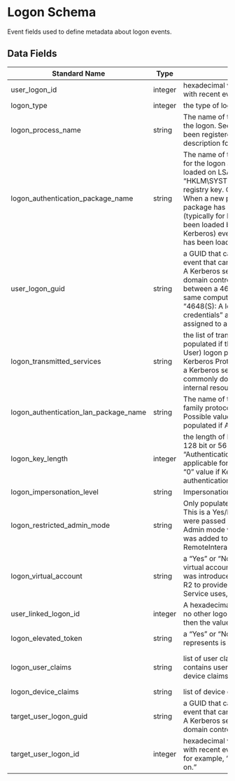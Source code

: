 # Logon Schema
Event fields used to define metadata about logon events.

## Data Fields
|Standard Name|Type|Description|Sample Value|
|---|---|---|---|
| user_logon_id                         | integer | hexadecimal value that can help you correlate this event with recent events that might contain the same Logon ID                                                                                                                                                                                                                                                                                                                                                                                                                                                                                       | 0x8dcdc                                                                                               |
| logon_type                            | integer | the type of logon which was performed                                                                                                                                                                                                                                                                                                                                                                                                                                                                                                                                                                  | 2                                                                                                     |
| logon_process_name                    | string  | The name of the trusted logon process that was used for the logon. See event “4611: A trusted logon process has been registered with the Local Security Authority” description for more information.                                                                                                                                                                                                                                                                                                                                                                                                   | User32                                                                                                |
| logon_authentication_package_name     | string  | The name of the authentication package which was used for the logon authentication process. Default packages loaded on LSA startup are located in “HKLM\SYSTEM\CurrentControlSet\Control\Lsa\OSConfig” registry key. Other packages can be loaded at runtime. When a new package is loaded a “4610: An authentication package has been loaded by the Local Security Authority” (typically for NTLM) or “4622: A security package has been loaded by the Local Security Authority” (typically for Kerberos) event is logged to indicate that a new package has been loaded along with the package name. | Negotiate                                                                                             |
| user_logon_guid                       | string  | a GUID that can help you correlate this event with another event that can contain the same Logon GUID, “4769(S, F): A Kerberos service ticket was requested event on a domain controller. It also can be used for correlation between a 4624 event and several other events (on the same computer) that can contain the same Logon GUID, “4648(S): A logon was attempted using explicit credentials” and “4964(S): Special groups have been assigned to a new logon.”                                                                                                                                  | {00000000-0000-0000-0000-000000000000}                                                                |
| logon_transmitted_services            | string  | the list of transmitted services. Transmitted services are populated if the logon was a result of a S4U (Service For User) logon process. S4U is a Microsoft extension to the Kerberos Protocol to allow an application service to obtain a Kerberos service ticket on behalf of a user – most commonly done by a front-end website to access an internal resource on behalf of a user.                                                                                                                                                                                                                | -                                                                                                     |
| logon_authentication_lan_package_name | string  | The name of the LAN Manager sub-package (NTLM-family protocol name) that was used during logon. Possible values are: NTLM V1, NTLM V2, LM. Only populated if Authentication Package = NTLM.                                                                                                                                                                                                                                                                                                                                                                                                            | -                                                                                                     |
| logon_key_length                      | integer | the length of NTLM Session Security key. Typically it has 128 bit or 56 bit length. This parameter is always 0 if “Authentication Package” = “Kerberos”, because it is not applicable for Kerberos protocol. This field will also have “0” value if Kerberos was negotiated using Negotiate authentication package.                                                                                                                                                                                                                                                                                    | 0                                                                                                     |
| logon_impersonation_level             | string  | Impersonation level                                                                                                                                                                                                                                                                                                                                                                                                                                                                                                                                                                                    | %%1833                                                                                                |
| logon_restricted_admin_mode           | string  | Only populated for RemoteInteractive logon type sessions. This is a Yes/No flag indicating if the credentials provided were passed using Restricted Admin mode. Restricted Admin mode was added in Win8.1/2012R2 but this flag was added to the event in Win10. If not a RemoteInteractive logon, then this will be "-" string.                                                                                                                                                                                                                                                                        | -                                                                                                     |
| logon_virtual_account                 | string  | a “Yes” or “No” flag, which indicates if the account is a virtual account (e.g., "Managed Service Account"), which was introduced in Windows 7 and Windows Server 2008 R2 to provide the ability to identify the account that a given Service uses, instead of just using "NetworkService".                                                                                                                                                                                                                                                                                                            | %%1843                                                                                                |
| user_linked_logon_id                  | integer | A hexadecimal value of the paired logon session. If there is no other logon session associated with this logon session, then the value is “0x0”.                                                                                                                                                                                                                                                                                                                                                                                                                                                       | 0x0                                                                                                   |
| logon_elevated_token                  | string  | a “Yes” or “No” flag. If “Yes” then the session this event represents is elevated and has administrator privileges.                                                                                                                                                                                                                                                                                                                                                                                                                                                                                    | %%1842                                                                                                |
| logon_user_claims                     | string  | list of user claims for new logon session. This field contains user claims if user account was logged in and device claims if computer account was logged in                                                                                                                                                                                                                                                                                                                                                                                                                                           | ad://ext/cn:88d2b96fdb2b4c49 <%%1818> : "dadmin" ad://ext/Department:88d16a8edaa8c66b <%%1818> : "IT" |
| logon_device_claims                   | string  | list of device claims for new logon session                                                                                                                                                                                                                                                                                                                                                                                                                                                                                                                                                            | -                                                                                                     |
| target_user_logon_guid                | string  | a GUID that can help you correlate this event with another event that can contain the same Logon GUID, “4769(S, F): A Kerberos service ticket was requested event on a domain controller.                                                                                                                                                                                                                                                                                                                                                                                                              | {0887F1E4-39EA-D53C-804F-31D568A06274}                                                                |
| target_user_logon_id                  | integer | hexadecimal value that can help you correlate this event with recent events that might contain the same Logon ID, for example, “4624: An account was successfully logged on.”                                                                                                                                                                                                                                                                                                                                                                                                                          | 0x139faf                                                                                              |
